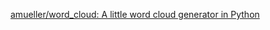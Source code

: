 
[amueller/word_cloud: A little word cloud generator in Python](https://github.com/amueller/word_cloud)

